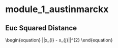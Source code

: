 # module_1_austinmarckx


## Euc Squared Distance
\begin{equation}
    ||x_{i} - x_{j}||^{2}
\end{equation}

